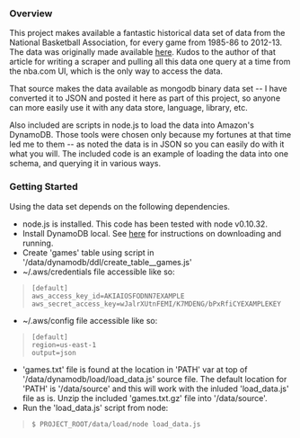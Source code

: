 ### Overview

This project makes available a fantastic historical data set of data from the National Basketball Association, for every game from 1985-86 to 2012-13. The data was originally made available [here](https://thecodebarbarian.wordpress.com/2014/02/14/crunching-30-years-of-nba-data-with-mongodb-aggregation/). Kudos to the author of that article for writing a scraper and pulling all this data one query at a time from the nba.com UI, which is the only way to access the data. 

That source makes the data available as mongodb binary data set -- I have converted it to JSON and posted it here as part of this project, so anyone can more easily use it with any data store, language, library, etc. 

Also included are scripts in node.js to load the data into Amazon's DynamoDB. Those tools were chosen only because my fortunes at that time led me to them -- as noted the data is in JSON so you can easily do with it what you will.  The included code is an example of loading the data into one schema, and querying it in various ways.

### Getting Started
 
Using the data set depends on the following dependencies.

* node.js is installed. This code has been tested with node v0.10.32. 
* Install DynamoDB local. See [here](http://docs.aws.amazon.com/amazondynamodb/latest/developerguide/Tools.DynamoDBLocal.html) for instructions on downloading and running.
* Create 'games' table using script in '/data/dynamodb/ddl/create_table__games.js'
* ~/.aws/credentials file accessible like so:
    
>     [default]
>     aws_access_key_id=AKIAIOSFODNN7EXAMPLE
>     aws_secret_access_key=wJalrXUtnFEMI/K7MDENG/bPxRfiCYEXAMPLEKEY

* ~/.aws/config file accessible like so:

>     [default]
>     region=us-east-1
>     output=json

* 'games.txt' file is found at the location in 'PATH' var at top of '/data/dynamodb/load/load_data.js' source file. The default location for 'PATH' is '/data/source' and this will work with the inluded 'load_data.js' file as is. Unzip the included 'games.txt.gz' file into '/data/source'.
* Run the 'load_data.js' script from node:

>     $ PROJECT_ROOT/data/load/node load_data.js

